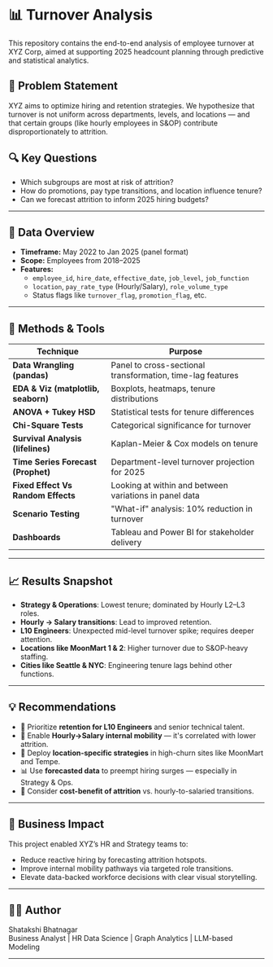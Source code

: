 # 📊 Turnover Analysis

This repository contains the end-to-end analysis of employee turnover at XYZ Corp, aimed at supporting 2025 headcount planning through predictive and statistical analytics.

## 🧠 Problem Statement

XYZ aims to optimize hiring and retention strategies. We hypothesize that turnover is not uniform across departments, levels, and locations — and that certain groups (like hourly employees in S&OP) contribute disproportionately to attrition. 

## 🔍 Key Questions

- Which subgroups are most at risk of attrition?
- How do promotions, pay type transitions, and location influence tenure?
- Can we forecast attrition to inform 2025 hiring budgets?

---

## 📁 Data Overview

- **Timeframe:** May 2022 to Jan 2025 (panel format)
- **Scope:** Employees from 2018–2025
- **Features:** 
  - `employee_id`, `hire_date`, `effective_date`, `job_level`, `job_function`
  - `location`, `pay_rate_type` (Hourly/Salary), `role_volume_type`
  - Status flags like `turnover_flag`, `promotion_flag`, etc.

---

## 🧰 Methods & Tools

| Technique | Purpose |
|----------|---------|
| **Data Wrangling (pandas)** | Panel to cross-sectional transformation, time-lag features |
| **EDA & Viz (matplotlib, seaborn)** | Boxplots, heatmaps, tenure distributions |
| **ANOVA + Tukey HSD** | Statistical tests for tenure differences |
| **Chi-Square Tests** | Categorical significance for turnover |
| **Survival Analysis (lifelines)** | Kaplan-Meier & Cox models on tenure |
| **Time Series Forecast (Prophet)** | Department-level turnover projection for 2025 |
| **Fixed Effect Vs Random Effects** | Looking at within and between variations in panel data |
| **Scenario Testing** | "What-if" analysis: 10% reduction in turnover |
| **Dashboards** | Tableau and Power BI for stakeholder delivery |

---

## 📈 Results Snapshot

- **Strategy & Operations**: Lowest tenure; dominated by Hourly L2–L3 roles.
- **Hourly → Salary transitions**: Lead to improved retention.
- **L10 Engineers**: Unexpected mid-level turnover spike; requires deeper attention.
- **Locations like MoonMart 1 & 2**: Higher turnover due to S&OP-heavy staffing.
- **Cities like Seattle & NYC**: Engineering tenure lags behind other functions.

---

## 💡 Recommendations

- 🎯 Prioritize **retention for L10 Engineers** and senior technical talent.
- 🔄 Enable **Hourly→Salary internal mobility** — it's correlated with lower attrition.
- 📍 Deploy **location-specific strategies** in high-churn sites like MoonMart and Tempe.
- 📊 Use **forecasted data** to preempt hiring surges — especially in Strategy & Ops.
- 🧮 Consider **cost-benefit of attrition** vs. hourly-to-salaried transitions.


---

## 💼 Business Impact

This project enabled XYZ’s HR and Strategy teams to:
- Reduce reactive hiring by forecasting attrition hotspots.
- Improve internal mobility pathways via targeted role transitions.
- Elevate data-backed workforce decisions with clear visual storytelling.

---

## 🧑‍💻 Author

Shatakshi Bhatnagar  
Business Analyst | HR Data Science | Graph Analytics | LLM-based Modeling

---

